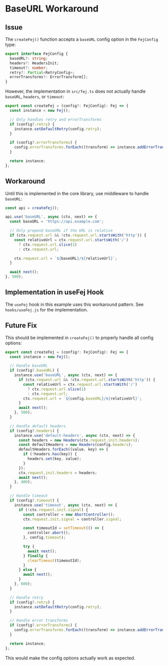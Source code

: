 # BaseURL Workaround

## Issue

The `createFej()` function accepts a `baseURL` config option in the `FejConfig` type:

```typescript
export interface FejConfig {
  baseURL?: string;
  headers?: HeadersInit;
  timeout?: number;
  retry?: Partial<RetryConfig>;
  errorTransforms?: ErrorTransform[];
}
```

However, the implementation in `src/fej.ts` does not actually handle `baseURL`, `headers`, or `timeout`:

```typescript
export const createFej = (config?: FejConfig): Fej => {
  const instance = new Fej();

  // Only handles retry and errorTransforms
  if (config?.retry) {
    instance.setDefaultRetry(config.retry);
  }

  if (config?.errorTransforms) {
    config.errorTransforms.forEach((transform) => instance.addErrorTransform(transform));
  }

  return instance;
};
```

## Workaround

Until this is implemented in the core library, use middleware to handle `baseURL`:

```javascript
const api = createFej();

api.use('baseURL', async (ctx, next) => {
  const baseURL = 'https://api.example.com';

  // Only prepend baseURL if the URL is relative
  if (ctx.request.url && !ctx.request.url.startsWith('http')) {
    const relativeUrl = ctx.request.url.startsWith('/')
      ? ctx.request.url.slice(1)
      : ctx.request.url;

    ctx.request.url = `${baseURL}/${relativeUrl}`;
  }

  await next();
}, 500);
```

## Implementation in useFej Hook

The `useFej` hook in this example uses this workaround pattern. See `hooks/useFej.js` for the implementation.

## Future Fix

This should be implemented in `createFej()` to properly handle all config options:

```typescript
export const createFej = (config?: FejConfig): Fej => {
  const instance = new Fej();

  // Handle baseURL
  if (config?.baseURL) {
    instance.use('baseURL', async (ctx, next) => {
      if (ctx.request.url && !ctx.request.url.startsWith('http')) {
        const relativeUrl = ctx.request.url.startsWith('/')
          ? ctx.request.url.slice(1)
          : ctx.request.url;
        ctx.request.url = `${config.baseURL}/${relativeUrl}`;
      }
      await next();
    }, 500);
  }

  // Handle default headers
  if (config?.headers) {
    instance.use('default-headers', async (ctx, next) => {
      const headers = new Headers(ctx.request.init.headers);
      const defaultHeaders = new Headers(config.headers);
      defaultHeaders.forEach((value, key) => {
        if (!headers.has(key)) {
          headers.set(key, value);
        }
      });
      ctx.request.init.headers = headers;
      await next();
    }, 400);
  }

  // Handle timeout
  if (config?.timeout) {
    instance.use('timeout', async (ctx, next) => {
      if (!ctx.request.init.signal) {
        const controller = new AbortController();
        ctx.request.init.signal = controller.signal;

        const timeoutId = setTimeout(() => {
          controller.abort();
        }, config.timeout);

        try {
          await next();
        } finally {
          clearTimeout(timeoutId);
        }
      } else {
        await next();
      }
    }, 600);
  }

  // Handle retry
  if (config?.retry) {
    instance.setDefaultRetry(config.retry);
  }

  // Handle error transforms
  if (config?.errorTransforms) {
    config.errorTransforms.forEach((transform) => instance.addErrorTransform(transform));
  }

  return instance;
};
```

This would make the config options actually work as expected.
